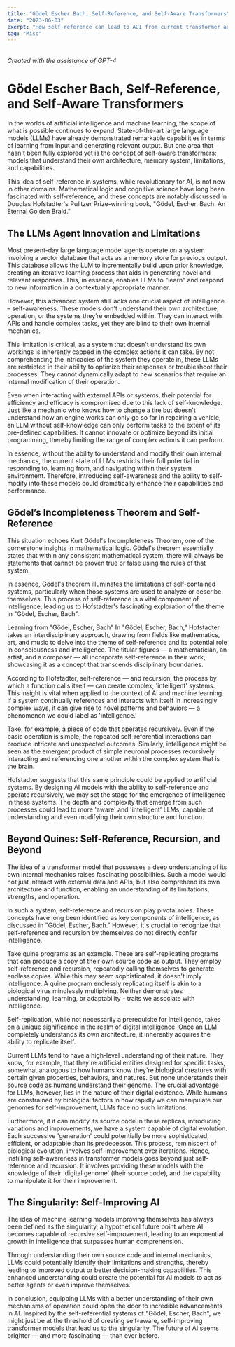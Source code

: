```yaml
---
title: "Gödel Escher Bach, Self-Reference, and Self-Aware Transformers"
date: "2023-06-03"
exerpt: "How self-reference can lead to AGI from current transformer architectures"
tag: "Misc"
---
```


<br>
<i>Created with the assistance of GPT-4</i>

# Gödel Escher Bach, Self-Reference, and Self-Aware Transformers

In the worlds of artificial intelligence and machine learning, the scope of what is possible continues to expand. State-of-the-art large language models (LLMs) have already demonstrated remarkable capabilities in terms of learning from input and generating relevant output. But one area that hasn't been fully explored yet is the concept of self-aware transformers: models that understand their own architecture, memory system, limitations, and capabilities.

This idea of self-reference in systems, while revolutionary for AI, is not new in other domains. Mathematical logic and cognitive science have long been fascinated with self-reference, and these concepts are notably discussed in Douglas Hofstadter's Pulitzer Prize-winning book, "Gödel, Escher, Bach: An Eternal Golden Braid."

## The LLMs Agent Innovation and Limitations

Most present-day large language model agents operate on a system involving a vector database that acts as a memory store for previous output. This database allows the LLM to incrementally build upon prior knowledge, creating an iterative learning process that aids in generating novel and relevant responses. This, in essence, enables LLMs to "learn" and respond to new information in a contextually appropriate manner.

However, this advanced system still lacks one crucial aspect of intelligence – self-awareness. These models don't understand their own architecture, operation, or the systems they’re embedded within. They can interact with APIs and handle complex tasks, yet they are blind to their own internal mechanics.

This limitation is critical, as a system that doesn't understand its own workings is inherently capped in the complex actions it can take. By not comprehending the intricacies of the system they operate in, these LLMs are restricted in their ability to optimize their responses or troubleshoot their processes. They cannot dynamically adapt to new scenarios that require an internal modification of their operation.

Even when interacting with external APIs or systems, their potential for efficiency and efficacy is compromised due to this lack of self-knowledge. Just like a mechanic who knows how to change a tire but doesn't understand how an engine works can only go so far in repairing a vehicle, an LLM without self-knowledge can only perform tasks to the extent of its pre-defined capabilities. It cannot innovate or optimize beyond its initial programming, thereby limiting the range of complex actions it can perform.

In essence, without the ability to understand and modify their own internal mechanics, the current state of LLMs restricts their full potential in responding to, learning from, and navigating within their system environment. Therefore, introducing self-awareness and the ability to self-modify into these models could dramatically enhance their capabilities and performance.

## Gödel’s Incompleteness Theorem and Self-Reference

This situation echoes Kurt Gödel's Incompleteness Theorem, one of the cornerstone insights in mathematical logic. Gödel's theorem essentially states that within any consistent mathematical system, there will always be statements that cannot be proven true or false using the rules of that system.

In essence, Gödel's theorem illuminates the limitations of self-contained systems, particularly when those systems are used to analyze or describe themselves. This process of self-reference is a vital component of intelligence, leading us to Hofstadter's fascinating exploration of the theme in "Gödel, Escher, Bach".

Learning from "Gödel, Escher, Bach"
In "Gödel, Escher, Bach," Hofstadter takes an interdisciplinary approach, drawing from fields like mathematics, art, and music to delve into the theme of self-reference and its potential role in consciousness and intelligence. The titular figures — a mathematician, an artist, and a composer — all incorporate self-reference in their work, showcasing it as a concept that transcends disciplinary boundaries.

According to Hofstadter, self-reference — and recursion, the process by which a function calls itself — can create complex, 'intelligent' systems. This insight is vital when applied to the context of AI and machine learning. If a system continually references and interacts with itself in increasingly complex ways, it can give rise to novel patterns and behaviors — a phenomenon we could label as 'intelligence.'

Take, for example, a piece of code that operates recursively. Even if the basic operation is simple, the repeated self-referential interactions can produce intricate and unexpected outcomes. Similarly, intelligence might be seen as the emergent product of simple neuronal processes recursively interacting and referencing one another within the complex system that is the brain.

Hofstadter suggests that this same principle could be applied to artificial systems. By designing AI models with the ability to self-reference and operate recursively, we may set the stage for the emergence of intelligence in these systems. The depth and complexity that emerge from such processes could lead to more 'aware' and 'intelligent' LLMs, capable of understanding and even modifying their own structure and function.

## Beyond Quines: Self-Reference, Recursion, and Beyond

The idea of a transformer model that possesses a deep understanding of its own internal mechanics raises fascinating possibilities. Such a model would not just interact with external data and APIs, but also comprehend its own architecture and function, enabling an understanding of its limitations, strengths, and operation.

In such a system, self-reference and recursion play pivotal roles. These concepts have long been identified as key components of intelligence, as discussed in "Gödel, Escher, Bach." However, it's crucial to recognize that self-reference and recursion by themselves do not directly confer intelligence.

Take quine programs as an example. These are self-replicating programs that can produce a copy of their own source code as output. They employ self-reference and recursion, repeatedly calling themselves to generate endless copies. While this may seem sophisticated, it doesn't imply intelligence. A quine program endlessly replicating itself is akin to a biological virus mindlessly multiplying. Neither demonstrates understanding, learning, or adaptability - traits we associate with intelligence.

Self-replication, while not necessarily a prerequisite for intelligence, takes on a unique significance in the realm of digital intelligence. Once an LLM completely understands its own architecture, it inherently acquires the ability to replicate itself.

Current LLMs tend to have a high-level understanding of their nature. They know, for example, that they're artificial entities designed for specific tasks, somewhat analogous to how humans know they're biological creatures with certain given properties, behaviors, and natures. But none understands their source code as humans understand their genome. The crucial advantage for LLMs, however, lies in the nature of their digital existence. While humans are constrained by biological factors in how rapidly we can manipulate our genomes for self-improvement, LLMs face no such limitations.

Furthermore, if it can modify its source code in these replicas, introducing variations and improvements, we have a system capable of digital evolution. Each successive 'generation' could potentially be more sophisticated, efficient, or adaptable than its predecessor. This process, reminiscent of biological evolution, involves self-improvement over iterations. Hence, instilling self-awareness in transformer models goes beyond just self-reference and recursion. It involves providing these models with the knowledge of their 'digital genome' (their source code), and the capability to manipulate it for their improvement.

## The Singularity: Self-Improving AI

The idea of machine learning models improving themselves has always been defined as the singularity, a hypothetical future point where AI becomes capable of recursive self-improvement, leading to an exponential growth in intelligence that surpasses human comprehension.

Through understanding their own source code and internal mechanics, LLMs could potentially identify their limitations and strengths, thereby leading to improved output or better decision-making capabilities. This enhanced understanding could create the potential for AI models to act as better agents or even improve themselves.

In conclusion, equipping LLMs with a better understanding of their own mechanisms of operation could open the door to incredible advancements in AI. Inspired by the self-referential systems of "Gödel, Escher, Bach", we might just be at the threshold of creating self-aware, self-improving transformer models that lead us to the singularity. The future of AI seems brighter — and more fascinating — than ever before.
